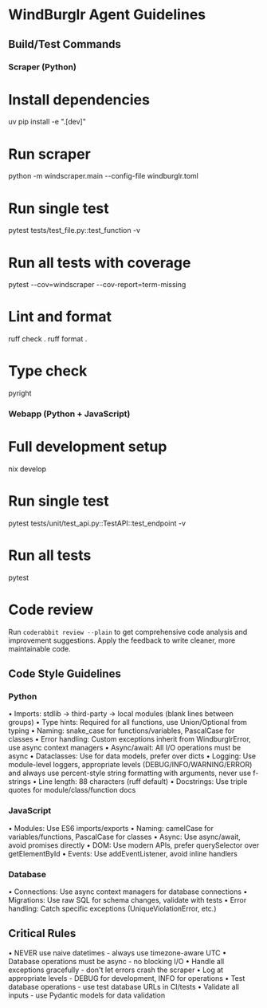 # WindBurglr Agent Guidelines

## Build/Test Commands

### Scraper (Python)

# Install dependencies
uv pip install -e ".[dev]"

# Run scraper
python -m windscraper.main --config-file windburglr.toml

# Run single test
pytest tests/test_file.py::test_function -v

# Run all tests with coverage
pytest --cov=windscraper --cov-report=term-missing

# Lint and format
ruff check .
ruff format .

# Type check
pyright

### Webapp (Python + JavaScript)

# Full development setup
nix develop

# Run single test
pytest tests/unit/test_api.py::TestAPI::test_endpoint -v

# Run all tests
pytest

# Code review
Run `coderabbit review --plain` to get comprehensive code analysis and improvement suggestions. Apply the feedback to write cleaner, more maintainable code.

## Code Style Guidelines

### Python

• Imports: stdlib → third-party → local modules (blank lines between groups)
• Type hints: Required for all functions, use Union/Optional from typing
• Naming: snake_case for functions/variables, PascalCase for classes
• Error handling: Custom exceptions inherit from WindburglrError, use async context managers
• Async/await: All I/O operations must be async
• Dataclasses: Use for data models, prefer over dicts
• Logging: Use module-level loggers, appropriate levels (DEBUG/INFO/WARNING/ERROR) and always use percent-style string formatting with arguments, never use f-strings
• Line length: 88 characters (ruff default)
• Docstrings: Use triple quotes for module/class/function docs

### JavaScript

• Modules: Use ES6 imports/exports
• Naming: camelCase for variables/functions, PascalCase for classes
• Async: Use async/await, avoid promises directly
• DOM: Use modern APIs, prefer querySelector over getElementById
• Events: Use addEventListener, avoid inline handlers

### Database

• Connections: Use async context managers for database connections
• Migrations: Use raw SQL for schema changes, validate with tests
• Error handling: Catch specific exceptions (UniqueViolationError, etc.)

## Critical Rules

• NEVER use naive datetimes - always use timezone-aware UTC
• Database operations must be async - no blocking I/O
• Handle all exceptions gracefully - don't let errors crash the scraper
• Log at appropriate levels - DEBUG for development, INFO for operations
• Test database operations - use test database URLs in CI/tests
• Validate all inputs - use Pydantic models for data validation
